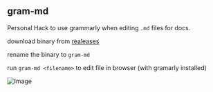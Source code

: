 ## gram-md

Personal Hack to use grammarly when editing `.md` files for docs.

download binary from [realeases](https://github.com/scriptonist/gram-md/releases)

rename the binary to `gram-md`

run `gram-md <filename>` to edit file in browser (with gramarly installed)

![Image]('/gram-md.png')
